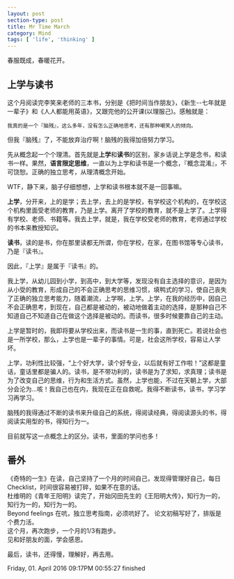 ```yaml
---
layout: post
section-type: post
title: Mr Time March
category: Mind
tags: [ 'life', 'thinking' ]
---
```


春服既成，春暖花开。

## 上学与读书

这个月阅读完李笑来老师的三本书，分别是《把时间当作朋友》，《新生--七年就是一辈子》和《人人都能用英语》，又跟完他的公开课(以理服己)。感触就是：

	我真的是一个『脑残』，这么多年，没有怎么正确地思考，还有那种嘲笑人的倾向。
	
但我『脑残』了，不能放弃治疗啊！脑残的我得加倍努力学习。

先从概念起一个个理清。首先就是**上学**和**读书**的区别，家乡话说上学是念书，和读书一样。果然，**语言限定思维**，一直以为上学和读书是一个概念，『概念混淆』，不可饶恕。正确的独立思考，从理清概念开始。

WTF，静下来，脑子仔细想想，上学和读书根本就不是一回事嘛。

**上学**，分开来，上的是学；去上学，去上的是学校，有学校这个机构的，在学校这个机构里面受老师的教育，乃是上学。离开了学校的教育，就不是上学了。上学得有学校、老师、书籍等。我去上学，就是，我在学校受老师的教育，老师通过学校的书本来教授知识。

**读书**，读的是书，你在那里读都无所谓，你在学校，在家，在图书馆等专心读书，乃是『读书』。

因此，『上学』是属于『读书』的。

我上学，从幼儿园到小学，到高中，到大学等，发现没有自主选择的意识，是因为从小受的教育，形成自己的不会正确思考的思维习惯，填鸭式的学习，使自己丧失了正确的独立思考能力，随着潮流，上学啊，上学。上学，在我的经历中，因自己不会正确思考，到现在，自己都是被动的，被动地做着主动的选择，是那种自己不知道自己不知道自己在做这个选择是被动的。而读书，很多时候要靠自己的主动。

上学是暂时的，我即将要从学校出来，而读书是一生的事，直到死亡。若说社会也是一所学校，那么，上学也是一辈子的事情。可是，社会这所学校，容易让人学坏。

上学，功利性比较强，“上个好大学，读个好专业，以后就有好工作啦！”这都是童话，童话里都是骗人的。读书，是不带功利的，读书是为了求知，求真理；读书是为了改变自己的思维，行为和生活方式。虽然，上学也能，不过在天朝上学，大部分会沦为...咳！我自己也在内，我现在正在自救呢。我得不断读书，读书，学习学习再学习。

脑残的我得通过不断的读书来升级自己的系统，得阅读经典，得阅读源头的书，得阅读实用型的书，得知行为一。

目前就写这一点概念上的区分。读书，里面的学问也多！

## 番外

《奇特的一生》在读，自己坚持了一个月的时间自己，发现得管理好自己，每日Checklist，时间很容易被打碎，如果不在意的话。  
杜维明的《青年王阳明》读完了，开始冈田先生的《王阳明大传》，知行为一的，知行为一的，知行为一的。  
Beyond feelings 在吭，独立思考指南，必须吭好了。
论文初稿写好了，排版是个费力活。   
这个月，再次跑步，一个月的1/3有跑步。    
见和好朋友的面，学会感恩。  

最后，读书，还得慢，理解好，再去用。

Friday, 01. April 2016 09:17PM  00:55:27 finished












